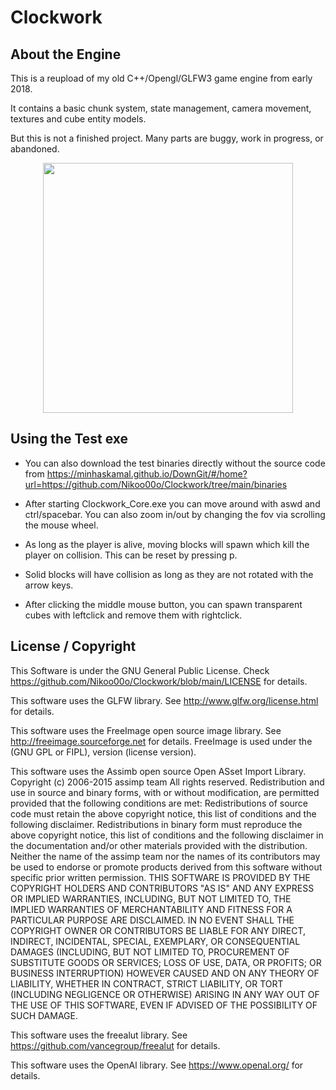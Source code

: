 # Clockwork

## About the Engine 

This is a reupload of my old C++/Opengl/GLFW3 game engine from early 2018. 

It contains a basic chunk system, state management, camera movement, textures and cube entity models. 

But this is not a finished project. Many parts are buggy, work in progress, or abandoned. 

<p align="center">
  <img src="example/gifs/run.gif" width="400" height="400"/>
</p>

## Using the Test exe 

- You can also download the test binaries directly without the source code from https://minhaskamal.github.io/DownGit/#/home?url=https://github.com/Nikoo00o/Clockwork/tree/main/binaries

- After starting Clockwork_Core.exe you can move around with aswd and ctrl/spacebar. You can also zoom in/out by changing the fov via scrolling the mouse wheel. 

- As long as the player is alive, moving blocks will spawn which kill the player on collision. This can be reset by pressing p. 

- Solid blocks will have collision as long as they are not rotated with the arrow keys. 

- After clicking the middle mouse button, you can spawn transparent cubes with leftclick and remove them with rightclick. 

## License / Copyright 

This Software is under the GNU General Public License. Check https://github.com/Nikoo00o/Clockwork/blob/main/LICENSE for details. 

This software uses the GLFW library. See http://www.glfw.org/license.html for details. 

This software uses the FreeImage open source image library. See http://freeimage.sourceforge.net for details.
FreeImage is used under the (GNU GPL or FIPL), version (license version). 


This software uses the Assimb open source Open ASset Import Library.
Copyright (c) 2006-2015 assimp team
All rights reserved.
Redistribution and use in source and binary forms, with or without modification, are permitted provided that the following conditions are met:
Redistributions of source code must retain the above copyright notice, this list of conditions and the following disclaimer.
Redistributions in binary form must reproduce the above copyright notice, this list of conditions and the following disclaimer in the documentation and/or other materials provided with the distribution.
Neither the name of the assimp team nor the names of its contributors may be used to endorse or promote products derived from this software without specific prior written permission.
THIS SOFTWARE IS PROVIDED BY THE COPYRIGHT HOLDERS AND CONTRIBUTORS "AS IS" AND ANY EXPRESS OR IMPLIED WARRANTIES, INCLUDING, BUT NOT LIMITED TO, THE IMPLIED WARRANTIES OF MERCHANTABILITY AND FITNESS FOR A PARTICULAR PURPOSE ARE DISCLAIMED. IN NO EVENT SHALL THE COPYRIGHT OWNER OR CONTRIBUTORS BE LIABLE FOR ANY DIRECT, INDIRECT, INCIDENTAL, SPECIAL, EXEMPLARY, OR CONSEQUENTIAL DAMAGES (INCLUDING, BUT NOT LIMITED TO, PROCUREMENT OF SUBSTITUTE GOODS OR SERVICES; LOSS OF USE, DATA, OR PROFITS; OR BUSINESS INTERRUPTION) HOWEVER CAUSED AND ON ANY THEORY OF LIABILITY, WHETHER IN CONTRACT, STRICT LIABILITY, OR TORT (INCLUDING NEGLIGENCE OR OTHERWISE) ARISING IN ANY WAY OUT OF THE USE OF THIS SOFTWARE, EVEN IF ADVISED OF THE POSSIBILITY OF SUCH DAMAGE.

This software uses the freealut library. See https://github.com/vancegroup/freealut for details. 

This software uses the OpenAl library. See https://www.openal.org/ for details. 
